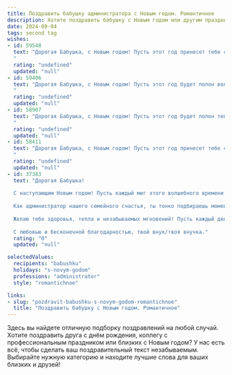 ```yaml
---
title: Поздравить бабушку администратора с Новым годом. Романтичное
description: Хотите поздравить бабушку с Новым годом или другим праздником? Наш ИИ создаст незабываемое поздравление, а вы обязательно выделитесь среди других.  
date: 2024-09-04
tags: second tag
wishes:
- id: 59548
  text: "Дорогая Бабушка, с Новым годом! Пусть этот год принесет тебе столько же тепла, радости и любви, сколько ты даришь своим близким. Пусть каждая минута будет наполнена волшебством, а настроение всегда будет праздничным. Желаю тебе крепкого здоровья, добрых новостей и исполнения всех самых сокровенных желаний. С Новым годом, любимая!
  "
  rating: "undefined"
  updated: "null"
- id: 59406
  text: "Дорогая Бабушка, с Новым годом! Пусть этот год будет полон волшебства,  как блеск снежинок под луной, и  любви,  как сияние  новогодних огней.  Пусть  каждый  день  будет  наполнен  радостью  и  счастьем,  а  твои  глаза  всегда  светятся  от  любви  и  тепла.  Счастья  тебе,  здоровья  и  всего  самого  лучшего!
  "
  rating: "undefined"
  updated: "null"
- id: 58907
  text: "Дорогая Бабушка, с Новым годом! Пусть этот год будет полон тепла, радости и светлых воспоминаний, как новогодняя елка, украшенная любимыми игрушками. Пусть каждый день будет полон любви, заботы и душевного покоя, как уютный зимний вечер в окружении близких людей.
  "
  rating: "undefined"
  updated: "null"
- id: 58411
  text: "Дорогая Бабушка, с Новым годом! Пусть этот год принесет тебе столько же тепла и любви, сколько ты даришь нам всегда. Ты — наша опора, наш уютный дом, и твой администраторский талант  — это просто волшебство. Желаю тебе крепкого здоровья, ярких впечатлений и, конечно, исполнения самых сокровенных желаний!
  "
  rating: "undefined"
  updated: "null"
- id: 37383
  text: "Дорогая Бабушка!
  
  С наступающим Новым годом! Пусть каждый миг этого волшебного времени приносит радость и счастье в твой дом. Ты — как светлая звезда, освещающая наши сердца своим теплом и заботой.
  
  Как администратор нашего семейного счастья, ты тонко подбираешь моменты, когда все мы собираемся вместе, создавая атмосферу любви и уюта. Пусть в новом году твоя жизнь будет заполнена такими же яркими и радостными моментами, а все переживания останутся в прошлом.
  
  Желаю тебе здоровья, тепла и незабываемых мгновений! Пусть каждый день нового года будет как новая страница, полная нежности и романтики, а все мечты сбываются.
  
  С любовью и бесконечной благодарностью, твой внук/твоя внучка."
  rating: "0"
  updated: "null"

selectedValues:
  recipients: "babushku"
  holidays: "s-novym-godom"
  professions: "administrator"
  style: "romantichnoe"

links:
- slug: "pozdravit-babushku-s-novym-godom-romantichnoe"
  title: "Поздравить бабушку с Новым годом. Романтичное"
---
```


Здесь вы найдете отличную подборку поздравлений на любой случай. 
Хотите поздравить друга с днём рождения, коллегу с профессиональным праздником или близких с Новым годом? У нас есть всё, чтобы сделать ваш поздравительный текст незабываемым. Выбирайте нужную категорию и находите лучшие слова для ваших близких и друзей!
